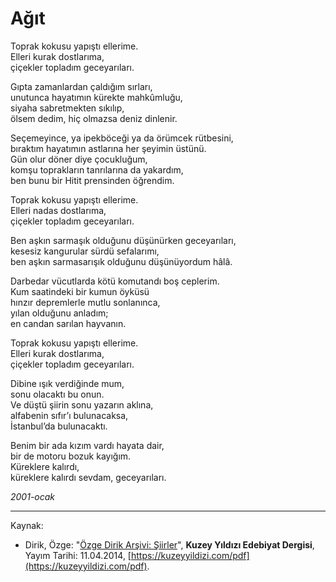 # Ağıt  
  
Toprak kokusu yapıştı ellerime.  
Elleri kurak dostlarıma,  
çiçekler topladım geceyarıları.  
  
Gıpta zamanlardan çaldığım sırları,  
unutunca hayatımın kürekte mahkûmluğu,  
siyaha sabretmekten sıkılıp,  
ölsem dedim, hiç olmazsa deniz dinlenir.  
  
Seçemeyince, ya ipekböceği ya da örümcek rütbesini,  
bıraktım hayatımın astlarına her şeyimin üstünü.  
Gün olur döner diye çocukluğum,  
komşu toprakların tanrılarına da yakardım,  
ben bunu bir Hitit prensinden öğrendim.  
  
Toprak kokusu yapıştı ellerime.  
Elleri nadas dostlarıma,  
çiçekler topladım geceyarıları.  
  
Ben aşkın sarmaşık olduğunu düşünürken geceyarıları,  
kesesiz kangurular sürdü sefalarımı,  
ben aşkın sarmasarışık olduğunu düşünüyordum hâlâ.  
  
Darbedar vücutlarda kötü komutandı boş ceplerim.  
Kum saatindeki bir kumun öyküsü  
hınzır depremlerle mutlu sonlanınca,  
yılan olduğunu anladım;  
en candan sarılan hayvanın.  
  
Toprak kokusu yapıştı ellerime.  
Elleri kurak dostlarıma,  
çiçekler topladım geceyarıları.  
  
Dibine ışık verdiğinde mum,  
sonu olacaktı bu onun.  
Ve düştü şiirin sonu yazarın aklına,  
alfabenin sıfır’ı bulunacaksa,  
İstanbul’da bulunacaktı.  
  
Benim bir ada kızım vardı hayata dair,  
bir de motoru bozuk kayığım.  
Küreklere kalırdı,  
küreklere kalırdı sevdam, geceyarıları.  
  
_2001-ocak_

---
Kaynak:

- Dirik, Özge: "[Özge Dirik Arşivi: Şiirler](https://kuzeyyildizi.com/files/ozgedirik-siirler.pdf)", **Kuzey Yıldızı Edebiyat Dergisi**, Yayım Tarihi: 11.04.2014, [https://kuzeyyildizi.com/pdf](https://kuzeyyildizi.com/pdf).
